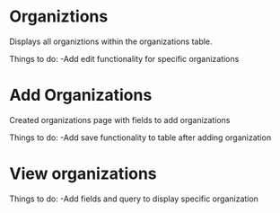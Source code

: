 # Organiztions
Displays all organiztions within the organizations table.

Things to do:
-Add edit functionality for specific organizations

# Add Organizations
Created organizations page with fields to add organizations

Things to do:
-Add save functionality to table after adding organization

# View organizations

Things to do:
-Add fields and query to display specific organization


